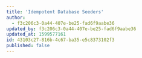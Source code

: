 ```yaml
---
title: 'Idempotent Database Seeders'
author:
  - f3c206c3-0a44-407e-be25-fad6f9aabe36
updated_by: f3c206c3-0a44-407e-be25-fad6f9aabe36
updated_at: 1599577161
id: 43103c27-816b-4c67-ba35-e5c8373102f3
published: false
---
```

